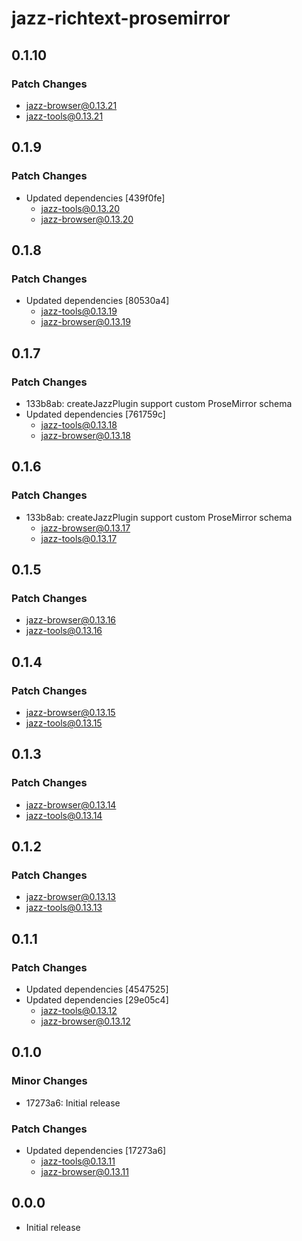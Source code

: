 # jazz-richtext-prosemirror

## 0.1.10

### Patch Changes

- jazz-browser@0.13.21
- jazz-tools@0.13.21

## 0.1.9

### Patch Changes

- Updated dependencies [439f0fe]
  - jazz-tools@0.13.20
  - jazz-browser@0.13.20

## 0.1.8

### Patch Changes

- Updated dependencies [80530a4]
  - jazz-tools@0.13.19
  - jazz-browser@0.13.19

## 0.1.7

### Patch Changes

- 133b8ab: createJazzPlugin support custom ProseMirror schema
- Updated dependencies [761759c]
  - jazz-tools@0.13.18
  - jazz-browser@0.13.18

## 0.1.6

### Patch Changes

- 133b8ab: createJazzPlugin support custom ProseMirror schema
  - jazz-browser@0.13.17
  - jazz-tools@0.13.17

## 0.1.5

### Patch Changes

- jazz-browser@0.13.16
- jazz-tools@0.13.16

## 0.1.4

### Patch Changes

- jazz-browser@0.13.15
- jazz-tools@0.13.15

## 0.1.3

### Patch Changes

- jazz-browser@0.13.14
- jazz-tools@0.13.14

## 0.1.2

### Patch Changes

- jazz-browser@0.13.13
- jazz-tools@0.13.13

## 0.1.1

### Patch Changes

- Updated dependencies [4547525]
- Updated dependencies [29e05c4]
  - jazz-tools@0.13.12
  - jazz-browser@0.13.12

## 0.1.0

### Minor Changes

- 17273a6: Initial release

### Patch Changes

- Updated dependencies [17273a6]
  - jazz-tools@0.13.11
  - jazz-browser@0.13.11

## 0.0.0

- Initial release
